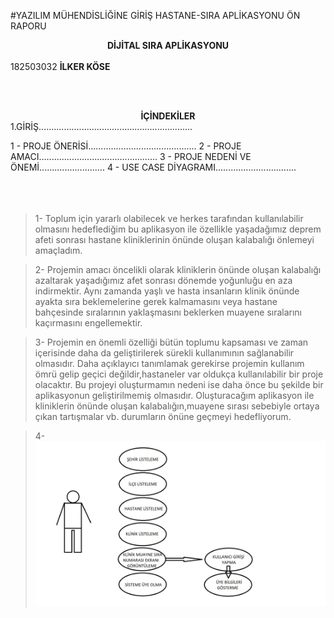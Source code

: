 #YAZILIM MÜHENDİSLİĞİNE GİRİŞ HASTANE-SIRA APLİKASYONU ÖN RAPORU
<center><b>DİJİTAL SIRA APLİKASYONU</B></CENTER><BR>
182503032 <B> İLKER KÖSE </B><BR>


<br><br> <center><b>İÇİNDEKİLER</B></CENTER>
1.GİRİŞ.............................................................


  1 - PROJE ÖNERİSİ...........................................
  2 - PROJE AMACI...............................................
  3 - PROJE NEDENİ VE ÖNEMİ..........................
  4 - USE CASE DİYAGRAMI................................
  <BR><BR><BR><BR>



 >1- Toplum için yararlı olabilecek ve herkes tarafından kullanılabilir olmasını hedeflediğim bu aplikasyon ile özellikle yaşadağımız deprem afeti sonrası hastane kliniklerinin önünde oluşan kalabalığı önlemeyi amaçladım.
 
 
 >2- Projemin amacı öncelikli olarak kliniklerin önünde oluşan kalabalığı azaltarak yaşadığımız afet sonrası dönemde yoğunluğu en aza indirmektir. Aynı zamanda yaşlı ve hasta insanların klinik önünde ayakta sıra beklemelerine gerek kalmamasını veya hastane bahçesinde sıralarının yaklaşmasını beklerken muayene sıralarını kaçırmasını engellemektir.

 >3- Projemin en önemli özelliği bütün toplumu kapsaması ve zaman içerisinde daha da geliştirilerek sürekli kullanımının sağlanabilir olmasıdır. Daha açıklayıcı tanımlamak gerekirse projemin kullanım ömrü gelip geçici değildir,hastaneler var oldukça kullanılabilir bir proje olacaktır. Bu projeyi oluşturmamın nedeni ise daha önce bu şekilde bir aplikasyonun geliştirilmemiş olmasıdır. Oluşturacağım aplikasyon ile kliniklerin önünde oluşan kalabalığın,muayene sırası sebebiyle ortaya çıkan tartışmalar vb. durumların önüne geçmeyi hedefliyorum.<br>

 >4- <img src="usecase.JPG">
